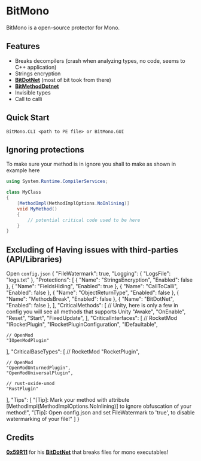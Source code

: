 # BitMono
BitMono is a open-source protector for Mono.

## Features
* Breaks decompilers (crash when analyzing types, no code, seems to C++ application)
* Strings encryption
* **[BitDotNet](https://github.com/0x59R11/BitDotNet)** (most of bit took from there)
* **[BitMethodDotnet](https://github.com/sunnamed434/BitMethodDotnet)** 
* Invisible types
* Call to calli

## Quick Start
`BitMono.CLI <path to PE file> or BitMono.GUI`

## Ignoring protections
To make sure your method is in ignore you shall to make as shown in example here
```cs
using System.Runtime.CompilerServices;

class MyClass
{
    [MethodImpl(MethodImplOptions.NoInlining)]
    void MyMethod()
    {
        // potential critical code used to be here
    }
}
```

## Excluding of Having issues with third-parties (API/Libraries)
Open `config.json`
{
  "FileWatermark": true,
  "Logging": {
    "LogsFile": "logs.txt"
  },
  "Protections": [
    {
      "Name": "StringsEncryption",
      "Enabled": false
    },
    {
      "Name": "FieldsHiding",
      "Enabled": true
    },
    {
      "Name": "CallToCalli",
      "Enabled": false
    },
    {
      "Name": "ObjectReturnType",
      "Enabled": false
    },
    {
      "Name": "MethodsBreak",
      "Enabled": false
    },
    {
      "Name": "BitDotNet",
      "Enabled": false
    },
  ],
  "CriticalMethods": [
    // Unity, here is only a few in config you will see all methods that supports Unity
    "Awake",
    "OnEnable",
    "Reset",
    "Start",
    "FixedUpdate",
  ],
  "CriticalInterfaces": [
    // RocketMod
    "IRocketPlugin",
    "IRocketPluginConfiguration",
    "IDefaultable",

    // OpenMod
    "IOpenModPlugin"
  ],
  "CriticalBaseTypes": [
    // RocketMod
    "RocketPlugin",

    // OpenMod
    "OpenModUnturnedPlugin",
    "OpenModUniversalPlugin",

    // rust-oxide-umod
    "RustPlugin"
  ],
  "Tips": [
    "[Tip]: Mark your method with attribute [MethodImpl(MethodImplOptions.NoInlining)] to ignore obfuscation of your method!",
    "[Tip]: Open config.json and set FileWatermark to 'true', to disable watermarking of your file!"
  ]
}


Credits
-------
**[0x59R11](https://github.com/0x59R11)** for his **[BitDotNet](https://github.com/0x59R11/BitDotNet)** that breaks files for mono executables!
